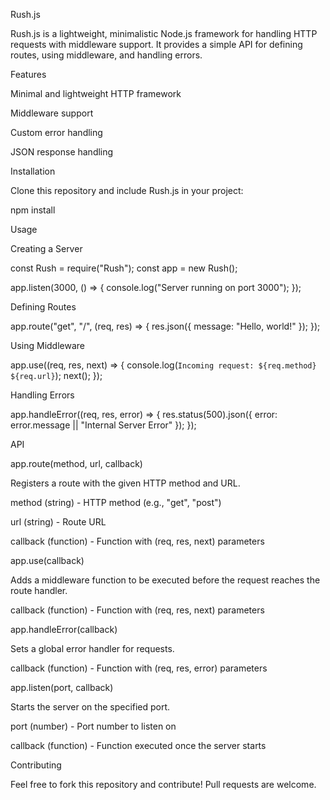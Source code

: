 Rush.js

Rush.js is a lightweight, minimalistic Node.js framework for handling HTTP requests with middleware support. It provides a simple API for defining routes, using middleware, and handling errors.

Features

Minimal and lightweight HTTP framework

Middleware support

Custom error handling

JSON response handling

Installation

Clone this repository and include Rush.js in your project:

npm install

Usage

Creating a Server

const Rush = require("Rush");
const app = new Rush();

app.listen(3000, () => {
console.log("Server running on port 3000");
});

Defining Routes

app.route("get", "/", (req, res) => {
res.json({ message: "Hello, world!" });
});

Using Middleware

app.use((req, res, next) => {
console.log(`Incoming request: ${req.method} ${req.url}`);
next();
});

Handling Errors

app.handleError((req, res, error) => {
res.status(500).json({ error: error.message || "Internal Server Error" });
});

API

app.route(method, url, callback)

Registers a route with the given HTTP method and URL.

method (string) - HTTP method (e.g., "get", "post")

url (string) - Route URL

callback (function) - Function with (req, res, next) parameters

app.use(callback)

Adds a middleware function to be executed before the request reaches the route handler.

callback (function) - Function with (req, res, next) parameters

app.handleError(callback)

Sets a global error handler for requests.

callback (function) - Function with (req, res, error) parameters

app.listen(port, callback)

Starts the server on the specified port.

port (number) - Port number to listen on

callback (function) - Function executed once the server starts

Contributing

Feel free to fork this repository and contribute! Pull requests are welcome.
